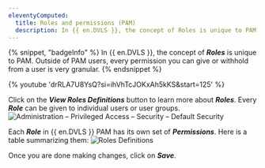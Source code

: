 ```yaml
---
eleventyComputed:
  title: Roles and permissions (PAM)
  description: In {{ en.DVLS }}, the concept of Roles is unique to PAM.
---
```

{% snippet, "badgeInfo" %}
In {{ en.DVLS }}, the concept of ***Roles*** is unique to PAM. Outside of PAM users, every permission you can give or withhold from a user is very granular.
{% endsnippet %}

{% youtube 'drRLA7U8YsQ?si=ihVhTcJOKxAh5kKS&amp;start=125' %}

Click on the ***View Roles Definitions*** button to learn more about ***Roles***. Every ***Role*** can be given to individual users or user groups.
![Administration – Privileged Access – Security – Default Security](https://cdnweb.devolutions.net/docs/docs_en_server_ServerOp0067.png)

Each ***Role*** in {{ en.DVLS }} PAM has its own set of ***Permissions***. Here is a table summarizing them:
![Roles Definitions](https://cdnweb.devolutions.net/docs/docs_en_server_ServerOp0068.png)

Once you are done making changes, click on ***Save***.
